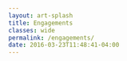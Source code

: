 ```yaml
---
layout: art-splash
title: Engagements
classes: wide
permalink: /engagements/
date: 2016-03-23T11:48:41-04:00
---
```


